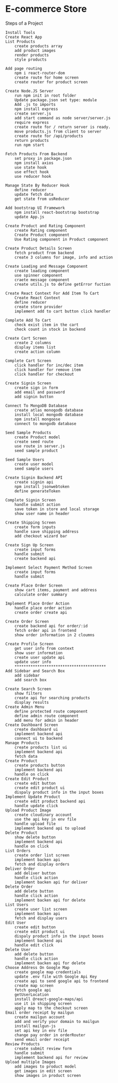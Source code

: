 # E-commerce Store
Steps of a Project


  
    Install Tools
    Create React App
    List Products
        create products array
        add product images
        render products
        style products
        
    Add page routing
        npm i react-router-dom
        create route for home screen
        create router for product screen
        
    Create Node.JS Server
        run npm init in root folder
        Update package.json set type: module
        Add .js to imports
        npm install express
        create server.js
        add start command as node server/server.js
        require express
        create route for / return server is ready.
        move products.js from client to server
        create route for /api/products
        return products
        run npm start
        
    Fetch Products From Backend
        set proxy in package.json
        npm install axios
        use state hook
        use effect hook
        use reducer hook
        
    Manage State By Reducer Hook
        define reducer
        update fetch data
        get state from usReducer
        
    Add bootstrap UI Framework
        npm install react-bootstrap bootstrap
        update App.js
        
    Create Product and Rating Component
        create Rating component
        Create Product component
        Use Rating component in Product component
        
    Create Product Details Screen
        fetch product from backend
        create 3 columns for image, info and action
        
    Create Loading and Message Component
        create loading component
        use spinner component
        craete message component
        create utils.js to define getError fuction
        
    Create React Context For Add Item To Cart
        Create React Context
        define reducer
        create store provider
        implement add to cart button click handler
        
    Complete Add To Cart
        check exist item in the cart
        check count in stock in backend
        
    Create Cart Screen
        create 2 columns
        display items list
        create action column
        
    Complete Cart Screen
        click handler for inc/dec item
        click handler for remove item
        click handler for checkout
        
    Create Signin Screen
        create sign in form
        add email and password
        add signin button
        
    Connect To MongoDB Database
        create atlas monogodb database
        install local mongodb database
        npm install mongoose
        connect to mongodb database
        
    Seed Sample Products
        create Product model
        create seed route
        use route in server.js
        seed sample product
        
    Seed Sample Users
        create user model
        seed sample users
        
    Create Signin Backend API
        create signin api
        npm install jsonwebtoken
        define generateToken
        
    Complete Signin Screen
        handle submit action
        save token in store and local storage
        show user name in header
        
    Create Shipping Screen
        create form inputs
        handle save shipping address
        add checkout wizard bar
        
    Create Sign Up Screen
        create input forms
        handle submit
        create backend api
        
    Implement Select Payment Method Screen
        create input forms
        handle submit
        
    Create Place Order Screen
        show cart items, payment and address
        calculate order summary
        
    Implement Place Order Action
        handle place order action
        create order create api
        
    Create Order Screen
        create backend api for order/:id
        fetch order api in frontend
        show order information in 2 cloumns
        
    Create Profile Screen
        get user info from context
        show user information
        create user update api
        update user info
        ****************************************
    Add Sidebar and Search Box
        add sidebar
        add search box
        
    Create Search Screen
        show filters
        create api for searching products
        display results
    Create Admin Menu
        define protected route component
        define admin route component
        add menu for admin in header
    Create Dashboard Screen
        create dashboard ui
        implement backend api
        connect ui to backend
    Manage Products
        create products list ui
        implement backend api
        fetch data
    Create Product
        create products button
        implement backend api
        handle on click
    Create Edit Product
        create edit button
        create edit product ui
        dispaly product info in the input boxes
    Implement Update Product
        create edit product backend api
        handle update click
    Upload Product Image
        create cloudinary account
        use the api key in env file
        handle upload file
        implement backend api to upload
    Delete Product
        show delete button
        implement backend api
        handle on click
    List Orders
        create order list screen
        implement backen api
        fetch and display orders
    Deliver Order
        add deliver button
        handle click action
        implement backen api for deliver
    Delete Order
        add delete button
        handle click action
        implement backen api for delete
    List Users
        create user list screen
        implement backen api
        fetch and display users
    Edit User
        create edit button
        create edit product ui
        dispaly product info in the input boxes
        implement backend api
        handle edit click
    Delete User
        add delete button
        handle click action
        implement backen api for delete
    Choose Address On Google Map
        create google map credentials
        update .env file with Google Api Key
        create api to send google api to frontend
        create map screen
        fetch google api
        getUserLocation
        install @react-google-maps/api
        use it in shipping screen
        apply map to the checkout screen
    Email order receipt by mailgun
        create mailgun account
        add and verify your domain to mailgun
        install mailgun-js
        set api key in env file
        change pay order in orderRouter
        send email order receipt
    Review Products
        create submit review form
        handle submit
        implement backend api for review
    Upload multiple Images
        add images to product model
        get images in edit screen
        show images in product screen



